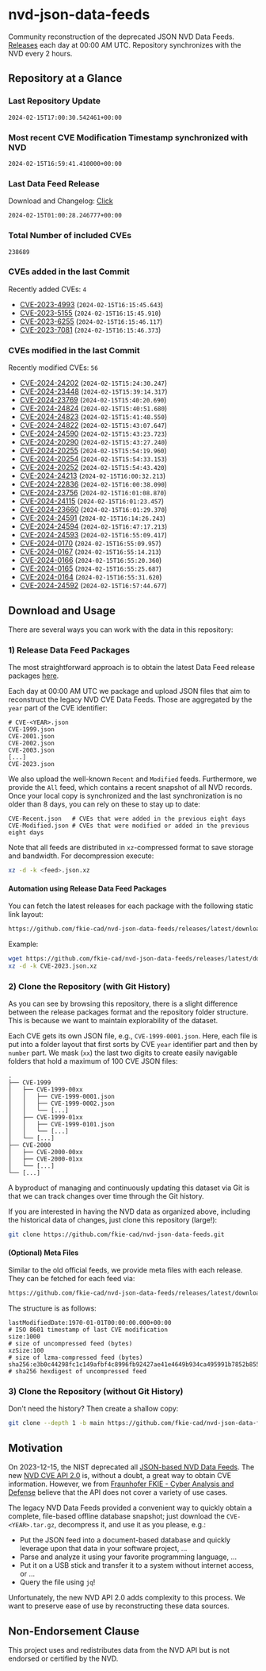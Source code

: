 # nvd-json-data-feeds

Community reconstruction of the deprecated JSON NVD Data Feeds. 
[Releases](https://github.com/fkie-cad/nvd-json-data-feeds/releases/latest) each day at 00:00 AM UTC.
Repository synchronizes with the NVD every 2 hours.

## Repository at a Glance

### Last Repository Update

```plain
2024-02-15T17:00:30.542461+00:00
```

### Most recent CVE Modification Timestamp synchronized with NVD

```plain
2024-02-15T16:59:41.410000+00:00
```

### Last Data Feed Release

Download and Changelog: [Click](https://github.com/fkie-cad/nvd-json-data-feeds/releases/latest)

```plain
2024-02-15T01:00:28.246777+00:00
```

### Total Number of included CVEs

```plain
238689
```

### CVEs added in the last Commit

Recently added CVEs: `4`

* [CVE-2023-4993](CVE-2023/CVE-2023-49xx/CVE-2023-4993.json) (`2024-02-15T16:15:45.643`)
* [CVE-2023-5155](CVE-2023/CVE-2023-51xx/CVE-2023-5155.json) (`2024-02-15T16:15:45.910`)
* [CVE-2023-6255](CVE-2023/CVE-2023-62xx/CVE-2023-6255.json) (`2024-02-15T16:15:46.117`)
* [CVE-2023-7081](CVE-2023/CVE-2023-70xx/CVE-2023-7081.json) (`2024-02-15T16:15:46.373`)


### CVEs modified in the last Commit

Recently modified CVEs: `56`

* [CVE-2024-24202](CVE-2024/CVE-2024-242xx/CVE-2024-24202.json) (`2024-02-15T15:24:30.247`)
* [CVE-2024-23448](CVE-2024/CVE-2024-234xx/CVE-2024-23448.json) (`2024-02-15T15:39:14.317`)
* [CVE-2024-23769](CVE-2024/CVE-2024-237xx/CVE-2024-23769.json) (`2024-02-15T15:40:20.690`)
* [CVE-2024-24824](CVE-2024/CVE-2024-248xx/CVE-2024-24824.json) (`2024-02-15T15:40:51.680`)
* [CVE-2024-24823](CVE-2024/CVE-2024-248xx/CVE-2024-24823.json) (`2024-02-15T15:41:48.550`)
* [CVE-2024-24822](CVE-2024/CVE-2024-248xx/CVE-2024-24822.json) (`2024-02-15T15:43:07.647`)
* [CVE-2024-24590](CVE-2024/CVE-2024-245xx/CVE-2024-24590.json) (`2024-02-15T15:43:23.723`)
* [CVE-2024-20290](CVE-2024/CVE-2024-202xx/CVE-2024-20290.json) (`2024-02-15T15:43:27.240`)
* [CVE-2024-20255](CVE-2024/CVE-2024-202xx/CVE-2024-20255.json) (`2024-02-15T15:54:19.960`)
* [CVE-2024-20254](CVE-2024/CVE-2024-202xx/CVE-2024-20254.json) (`2024-02-15T15:54:33.153`)
* [CVE-2024-20252](CVE-2024/CVE-2024-202xx/CVE-2024-20252.json) (`2024-02-15T15:54:43.420`)
* [CVE-2024-24213](CVE-2024/CVE-2024-242xx/CVE-2024-24213.json) (`2024-02-15T16:00:32.213`)
* [CVE-2024-22836](CVE-2024/CVE-2024-228xx/CVE-2024-22836.json) (`2024-02-15T16:00:38.090`)
* [CVE-2024-23756](CVE-2024/CVE-2024-237xx/CVE-2024-23756.json) (`2024-02-15T16:01:08.870`)
* [CVE-2024-24115](CVE-2024/CVE-2024-241xx/CVE-2024-24115.json) (`2024-02-15T16:01:23.457`)
* [CVE-2024-23660](CVE-2024/CVE-2024-236xx/CVE-2024-23660.json) (`2024-02-15T16:01:29.370`)
* [CVE-2024-24591](CVE-2024/CVE-2024-245xx/CVE-2024-24591.json) (`2024-02-15T16:14:26.243`)
* [CVE-2024-24594](CVE-2024/CVE-2024-245xx/CVE-2024-24594.json) (`2024-02-15T16:47:17.213`)
* [CVE-2024-24593](CVE-2024/CVE-2024-245xx/CVE-2024-24593.json) (`2024-02-15T16:55:09.417`)
* [CVE-2024-0170](CVE-2024/CVE-2024-01xx/CVE-2024-0170.json) (`2024-02-15T16:55:09.957`)
* [CVE-2024-0167](CVE-2024/CVE-2024-01xx/CVE-2024-0167.json) (`2024-02-15T16:55:14.213`)
* [CVE-2024-0166](CVE-2024/CVE-2024-01xx/CVE-2024-0166.json) (`2024-02-15T16:55:20.360`)
* [CVE-2024-0165](CVE-2024/CVE-2024-01xx/CVE-2024-0165.json) (`2024-02-15T16:55:25.687`)
* [CVE-2024-0164](CVE-2024/CVE-2024-01xx/CVE-2024-0164.json) (`2024-02-15T16:55:31.620`)
* [CVE-2024-24592](CVE-2024/CVE-2024-245xx/CVE-2024-24592.json) (`2024-02-15T16:57:44.677`)


## Download and Usage

There are several ways you can work with the data in this repository:

### 1) Release Data Feed Packages

The most straightforward approach is to obtain the latest Data Feed release packages [here](https://github.com/fkie-cad/nvd-json-data-feeds/releases/latest).

Each day at 00:00 AM UTC we package and upload JSON files that aim to reconstruct the legacy NVD CVE Data Feeds.
Those are aggregated by the `year` part of the CVE identifier:

```
# CVE-<YEAR>.json
CVE-1999.json
CVE-2001.json
CVE-2002.json
CVE-2003.json
[...]
CVE-2023.json
```

We also upload the well-known `Recent` and `Modified` feeds.
Furthermore, we provide the `All` feed, which contains a recent snapshot of all NVD records.
Once your local copy is synchronized and the last synchronization is no older than 8 days, you can rely on these to stay up to date:

```plain
CVE-Recent.json   # CVEs that were added in the previous eight days
CVE-Modified.json # CVEs that were modified or added in the previous eight days
```

Note that all feeds are distributed in `xz`-compressed format to save storage and bandwidth.
For decompression execute:

```sh
xz -d -k <feed>.json.xz
```


#### Automation using Release Data Feed Packages

You can fetch the latest releases for each package with the following static link layout:

```sh
https://github.com/fkie-cad/nvd-json-data-feeds/releases/latest/download/CVE-<YEAR>.json.xz
```

Example:

```sh
wget https://github.com/fkie-cad/nvd-json-data-feeds/releases/latest/download/CVE-2023.json.xz
xz -d -k CVE-2023.json.xz
```



### 2) Clone the Repository (with Git History)

As you can see by browsing this repository, there is a slight difference between the release packages format and the repository folder structure.
This is because we want to maintain explorability of the dataset.

Each CVE gets its own JSON file, e.g., `CVE-1999-0001.json`.
Here, each file is put into a folder layout that first sorts by CVE `year` identifier part and then by `number` part.
We mask (`xx`) the last two digits to create easily navigable folders that hold a maximum of 100 CVE JSON files:

```plain
.
├── CVE-1999
│   ├── CVE-1999-00xx
│   │   ├── CVE-1999-0001.json
│   │   ├── CVE-1999-0002.json
│   │   └── [...]
│   ├── CVE-1999-01xx
│   │   ├── CVE-1999-0101.json
│   │   └── [...]
│   └── [...]
├── CVE-2000
│   ├── CVE-2000-00xx
│   ├── CVE-2000-01xx
│   └── [...]
└── [...]
```

A byproduct of managing and continuously updating this dataset via Git is that we can track changes over time through the Git history.

If you are interested in having the NVD data as organized above, including the historical data of changes, just clone this repository (large!):

```sh
git clone https://github.com/fkie-cad/nvd-json-data-feeds.git
```

#### (Optional) Meta Files

Similar to the old official feeds, we provide meta files with each release. They can be fetched for each feed via:

```sh
https://github.com/fkie-cad/nvd-json-data-feeds/releases/latest/download/CVE-<YEAR>.meta
```

The structure is as follows:

```plain
lastModifiedDate:1970-01-01T00:00:00.000+00:00                          # ISO 8601 timestamp of last CVE modification
size:1000                                                               # size of uncompressed feed (bytes)
xzSize:100                                                              # size of lzma-compressed feed (bytes)
sha256:e3b0c44298fc1c149afbf4c8996fb92427ae41e4649b934ca495991b7852b855 # sha256 hexdigest of uncompressed feed
```


### 3) Clone the Repository (without Git History)

Don't need the history? Then create a shallow copy:

```sh
git clone --depth 1 -b main https://github.com/fkie-cad/nvd-json-data-feeds.git
```

## Motivation

On 2023-12-15, the NIST deprecated all [JSON-based NVD Data Feeds](https://nvd.nist.gov/vuln/data-feeds#divRetirementBanner-1).
The new [NVD CVE API 2.0](https://nvd.nist.gov/developers/vulnerabilities) is, without a doubt, a great way to obtain CVE information.
However, we from [Fraunhofer FKIE - Cyber Analysis and Defense](https://www.fkie.fraunhofer.de/en/departments/cad.html) believe that the API does not cover a variety of use cases.

The legacy NVD Data Feeds provided a convenient way to quickly obtain a complete, file-based offline database snapshot; just download the `CVE-<YEAR>.tar.gz`, decompress it, and use it as you please, e.g.:

* Put the JSON feed into a document-based database and quickly leverage upon that data in your software project, ...
* Parse and analyze it using your favorite programming language, ...
* Put it on a USB stick and transfer it to a system without internet access, or ...
* Query the file using `jq`!

Unfortunately, the new NVD API 2.0 adds complexity to this process.
We want to preserve ease of use by reconstructing these data sources.

## Non-Endorsement Clause

This project uses and redistributes data from the NVD API but is not endorsed or certified by the NVD.